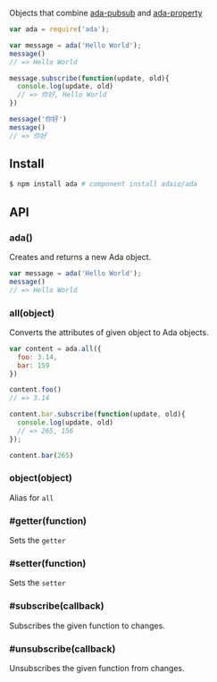Objects that combine [ada-pubsub](http://github.com/adaio/pubsub) and [ada-property](http://github.com/adaio/property)

```js
var ada = require('ada');

var message = ada('Hello World');
message()
// => Hello World

message.subscribe(function(update, old){
  console.log(update, old)
  // => 你好, Hello World
})

message('你好')
message()
// => 你好
```

## Install

```bash
$ npm install ada # component install adaio/ada
```

## API

### ada()

Creates and returns a new Ada object.

```js
var message = ada('Hello World');
message()
// => Hello World
```

### all(object)

Converts the attributes of given object to Ada objects.

```js
var content = ada.all({
  foo: 3.14,
  bar: 159
})

content.foo()
// => 3.14

content.bar.subscribe(function(update, old){
  console.log(update, old)
  // => 265, 156
});

content.bar(265)
```

### object(object)

Alias for `all`

### #getter(function)

Sets the `getter`

### #setter(function)

Sets the `setter`

### #subscribe(callback)

Subscribes the given function to changes.

### #unsubscribe(callback)

Unsubscribes the given function from changes.
